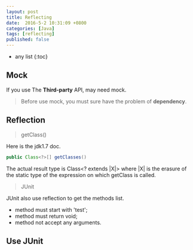 ```yaml
---
layout: post
title: Reflecting
date:  2016-5-2 10:31:09 +0800
categories: [Java]
tags: [reflecting]
published: false
---
```


* any list
{:toc}

## Mock

If you use The **Third-party** API, may need mock.

> Before use mock, you must sure have the problem of **dependency**.


## Reflection


> getClass()

Here is the jdk1.7 doc.

```java
public Class<?>[] getClasses()
```
The actual result type is Class<? extends |X|> where |X| is the erasure of the static type of the expression on which getClass is called.


> JUnit

JUnit also use reflection to get the methods list.

- method must start with 'test';
- method must return void;
- method not accept any arguments.


## Use JUnit




